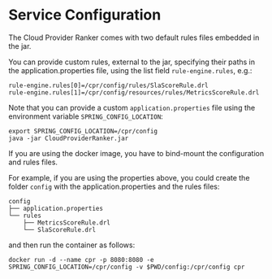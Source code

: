 # Service Configuration

The Cloud Provider Ranker comes with two default rules files embedded in the jar.

You can provide custom rules, external to the jar, specifying their paths in the application.properties file, using the list field `rule-engine.rules`, e.g.:

````
rule-engine.rules[0]=/cpr/config/rules/SlaScoreRule.drl
rule-engine.rules[1]=/cpr/config/resources/rules/MetricsScoreRule.drl
````

Note that you can provide a custom `application.properties` file using the environment variable `SPRING_CONFIG_LOCATION`:

````
export SPRING_CONFIG_LOCATION=/cpr/config
java -jar CloudProviderRanker.jar 
````

If you are using the docker image, you have to bind-mount the configuration and rules files. 

For example, if you are using the properties above, you could create the folder `config` with the application.properties and the rules files:

````
config
├── application.properties
└── rules
    ├── MetricsScoreRule.drl
    └── SlaScoreRule.drl
`````

and then run the container as follows:

````
docker run -d --name cpr -p 8080:8080 -e SPRING_CONFIG_LOCATION=/cpr/config -v $PWD/config:/cpr/config cpr
````




